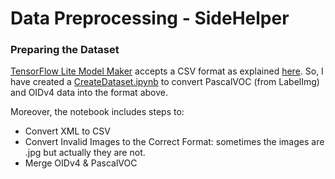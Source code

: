 # Data Preprocessing - SideHelper

### Preparing the Dataset

[TensorFlow Lite Model Maker](https://www.tensorflow.org/lite/models/modify/model_maker) accepts a CSV format as explained [here](https://cloud.google.com/vision/automl/object-detection/docs/csv-format). So, I have created a [CreateDataset.ipynb](https://github.com/github/codeql/blob/main/preprocessing/CreateDataset.ipynb) to convert PascalVOC (from LabelImg) and OIDv4 data into the format above.

Moreover, the notebook includes steps to:
- Convert XML to CSV
- Convert Invalid Images to the Correct Format: sometimes the images are .jpg but actually they are not.
- Merge OIDv4 & PascalVOC